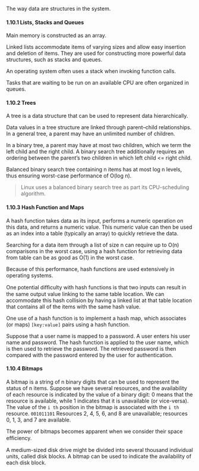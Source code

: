 

The way data are structures in the system.

#### 1.10.1 Lists, Stacks and Queues

Main memory is constructed as an array.

Linked lists accommodate items of varying sizes and allow easy insertion and deletion of items.
They are used for constructing more powerful data structures, such as stacks and queues.

An operating system often uses a stack when invoking function calls.

Tasks that are waiting to be run on an available CPU are often organized in queues.


#### 1.10.2 Trees

A tree is a data structure that can be used to represent data hierarchically. 

Data values in a tree structure are linked through parent–child relationships. In a general tree, a parent may have an unlimited number of children. 

In a binary tree, a parent may have at most two children, which we term the left child and the right child. 
A binary search tree additionally requires an ordering between the parent’s two children in which left child <= right child.

Balanced binary search tree containing n items has at most log n levels, thus ensuring worst-case performance of O(log n).

> Linux uses a balanced binary search tree as part its CPU-scheduling algorithm.


#### 1.10.3 Hash Function and Maps

A hash function takes data as its input, performs a numeric operation on this data, and returns a numeric value. This numeric value can then be used as an index into a table (typically an array) to quickly retrieve the data. 

Searching for a data item through a list of size n can require up to O(n)
comparisons in the worst case, using a hash function for retrieving data from table can be as good as O(1) in the worst case.

Because of this performance, hash functions are used extensively in
operating systems.


One potential difﬁculty with hash functions is that two inputs can result
in the same output value linking to the same table location.
We can accommodate this hash collision by having a linked list at that table location that contains all of the items with the same hash value. 

One use of a hash function is to implement a hash map, which associates (or maps) `[key:value]` pairs using a hash function. 

Suppose that a user name is mapped to a password.
A user enters his user name and password. 
The hash function is applied to the user name, which is then
used to retrieve the password. 
The retrieved password is then compared with the password entered by the user for authentication.


#### 1.10.4 Bitmaps

A bitmap is a string of n binary digits that can be used to represent the status of n items. 
Suppose we have several resources, and the availability of each resource is indicated by the value of a binary digit: 0 means that the resource is available, while 1 indicates that it is unavailable (or vice-versa). The value of the `i th` position in the bitmap is associated with the `i th` resource. 
`001011101` Resources 2, 4, 5, 6, and 8 are unavailable; resources 0, 1, 3, and 7 are available.

The power of bitmaps becomes apparent when we consider their space efﬁciency.

A medium-sized disk drive might be divided into several thousand individual units, called disk blocks. 
A bitmap can be used to indicate the availability of each disk block.

